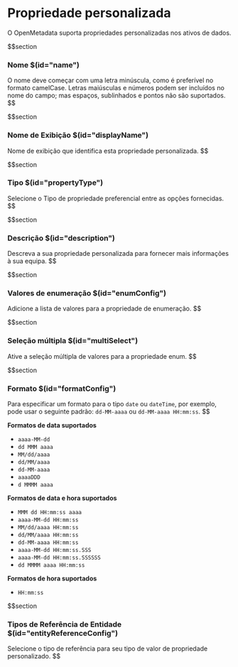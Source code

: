 # Propriedade personalizada

O OpenMetadata suporta propriedades personalizadas nos ativos de dados.

$$section
### Nome $(id="name")

O nome deve começar com uma letra minúscula, como é preferível no formato camelCase. Letras maiúsculas e números podem ser incluídos no nome do campo; mas espaços, sublinhados e pontos não são suportados.
$$

$$section
### Nome de Exibição $(id="displayName")

Nome de exibição que identifica esta propriedade personalizada.
$$

$$section
### Tipo $(id="propertyType")

Selecione o Tipo de propriedade preferencial entre as opções fornecidas.
$$

$$section
### Descrição $(id="description")

Descreva a sua propriedade personalizada para fornecer mais informações à sua equipa.
$$

$$section
### Valores de enumeração $(id="enumConfig")

Adicione a lista de valores para a propriedade de enumeração.
$$

$$section
### Seleção múltipla $(id="multiSelect")

Ative a seleção múltipla de valores para a propriedade enum.
$$

$$section
### Formato $(id="formatConfig")

Para especificar um formato para o tipo `date` ou `dateTime`, por exemplo, pode usar o seguinte padrão: `dd-MM-aaaa` ou `dd-MM-aaaa HH:mm:ss`.
$$

**Formatos de data suportados**

- `aaaa-MM-dd`
- `dd MMM aaaa`
- `MM/dd/aaaa`
- `dd/MM/aaaa`
- `dd-MM-aaaa`
- `aaaaDDD`
- `d MMMM aaaa`

**Formatos de data e hora suportados**

- `MMM dd HH:mm:ss aaaa`
- `aaaa-MM-dd HH:mm:ss`
- `MM/dd/aaaa HH:mm:ss`
- `dd/MM/aaaa HH:mm:ss`
- `dd-MM-aaaa HH:mm:ss`
- `aaaa-MM-dd HH:mm:ss.SSS`
- `aaaa-MM-dd HH:mm:ss.SSSSSS`
- `dd MMMM aaaa HH:mm:ss`

**Formatos de hora suportados**

- `HH:mm:ss`

$$section
### Tipos de Referência de Entidade $(id="entityReferenceConfig")

Selecione o tipo de referência para seu tipo de valor de propriedade personalizado.
$$